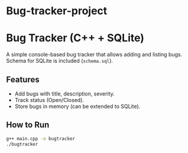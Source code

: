 # Bug-tracker-project
# Bug Tracker (C++ + SQLite)


A simple console-based bug tracker that allows adding and listing bugs.  
Schema for SQLite is included (`schema.sql`).  

## Features
- Add bugs with title, description, severity.
- Track status (Open/Closed).
- Store bugs in memory (can be extended to SQLite).

## How to Run
```bash
g++ main.cpp -o bugtracker
./bugtracker
```
